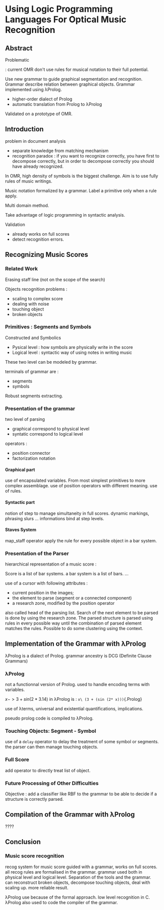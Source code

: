 # Using Logic Programming Languages For Optical Music Recognition

## Abstract

Problematic

:   current OMR don't use rules for musical notation to their full potential.

Use new grammar to guide graphical segmentation and recognition.
Grammar describe relation between graphical objects.
Grammar implemented using λProlog.

* higher-order dialect of Prolog
* automatic translation from Prolog to λProlog

Validated on a prototype of OMR.

## Introduction

problem in document analysis

* separate knowledge from matching mechanism
* recognition paradox :
if you want to recognize correctly, you have first to decompose correctly,
but in order to decompose correctly you should have already recognized.

In OMR, high density of symbols is the biggest challenge.
Aim is to use fully rules of music writings.

Music notation formalized by a grammar.
Label a primitive only when a rule apply.

Multi domain method.

Take advantage of logic programming in syntactic analysis.

Validation

* already works on full scores
* detect recognition errors.

## Recognizing Music Scores

### Related Work

Erasing staff line (not on the scope of the search)

Objects recognition problems :

* scaling to complex score
* dealing with noise
* touching object
* broken objects

### Primitives : Segments and Symbols

Constructed and Symbolics

* Pysical level : how symbols are physically write in the score
* Logical level : syntactic way of using notes in writing music

These two level can be modeled by grammar.

terminals of grammar are :

* segments
* symbols

Robust segments extracting.

### Presentation of the grammar

two level of parsing

* graphical correspond to physical level
* syntatic correspond to logical level

operators :

* position connector
* factorization notation

#### Graphical part

use of encapsulated variables. From most simplest primitives to more complex assemblage.
use of position operators with different meaning.
use of rules.

#### Syntactic part

notion of step to manage simultaneity in full scores.
dynamic markings, phrasing slurs ... informations bind at step levels.

#### Staves System

map_staff operator apply the rule for every possible object in a bar system.

### Presentation of the Parser

hierarchical representation of a music score :

Score is a list of bar systems.
a bar system is a list of bars.
...

use of a cursor with following attributes :

* current position in the images;
* the element to parse (segment or a connected component)
* a research zone, modified by the position operator

also called head of the parsing list. Search of the next element to be parsed is done by using the research zone.
The parsed structure is parsed using rules in every possible way until the combination of parsed element matches the rules.
Possible to do some clustering using the context.

## Implementation of the Grammar with λProlog 

λProlog is a dialect of Prolog.
grammar ancestry is DCG (Definite Clause Grammars)

### λProlog

not a functionnal version of Prolog.
used to handle encoding terms with variables.

$x -> 3 + sin(2*3.14)$ in λProlog is : 
`x\ (3 + (sin (2* x)))`{.Prolog}

use of λterms, universal and existential quantifications, implications.

pseudo prolog code is compiled to λProlog. 

### Touching Objects: Segment - Symbol

use of a `delay` operator to delay the treatment of some symbol or segments.
the parser can then manage touching objects.

### Full Score

add operator to directly treat list of object.

### Future Processing of Other Difficulties

Objective : add a classifier like RBF to the grammar to be able to decide if a structure is correctly parsed.

## Compilation of the Grammar with λProlog

????

## Conclusion

### Music score recognition

recog system for music score guided with a grammar, works on full scores.
all recog rules are formalised in the grammar.
grammar used both in physical level and logical level.
Separation of the tools and the grammar.
can reconstruct broken objects, decompose touching objects, deal with scaling up.
more reliable result.

λProlog use because of the formal approach.
low level recognition in C.
λProlog also used to code the compiler of the grammar.


